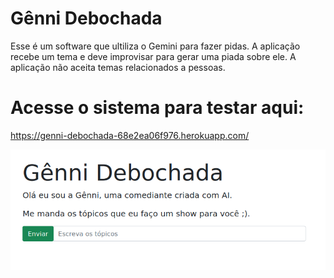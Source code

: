 # Gênni Debochada 
Esse é um software que ultiliza o Gemini para fazer pidas.
A aplicação recebe um tema e deve improvisar para gerar uma piada sobre ele.
A aplicação não aceita temas relacionados a pessoas.

# Acesse o sistema para testar aqui:
https://genni-debochada-68e2ea06f976.herokuapp.com/

![plot](./src/static/images/frontend-sample.png)